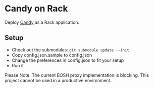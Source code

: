 # Candy on Rack

Deploy [Candy](http://candy-chat.github.com/candy/) as a Rack application.

## Setup

* Check out the submodules: `git submodule update --init`
* Copy config.json.sample to config.json
* Change the preferences in config.json to fit your setup
* Run it

Please Note: The current BOSH proxy implementation is blocking. This project cannot be used in a productive environment.
